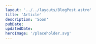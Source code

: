 ```yaml
---
layout: '../../layouts/BlogPost.astro'
title: 'Article'
description: 'Soon'
pubDate:
updatedDate:
heroImage: '/placeholder.svg'
---
```

